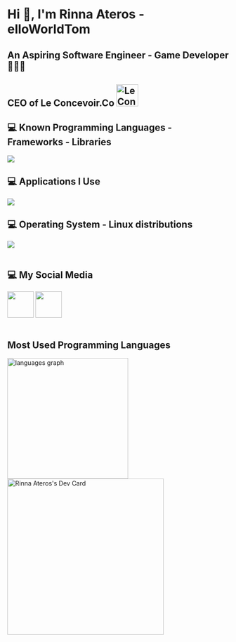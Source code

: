 # Hi 👋, I'm Rinna Ateros - elloWorldTom

## An Aspiring Software Engineer - Game Developer 👨🏻‍💻

## CEO of Le Concevoir.Co <a href="https://github.com/Le-Concevoir-Co"><img src="https://github.com/itzaRinna/itzaRinna/blob/main/LCC.png" alt="Le Concevoir.Co" width="50" height="50"></a>

## 💻 Known Programming Languages - Frameworks - Libraries
<div align="left">
    <a href="https://skillicons.dev">
        <img src="https://skillicons.dev/icons?i=cpp,cs,js,ts,react,vite,next">
    </a>
</div>

## 💻 Applications I Use
<div align="left">
    <a href="https://skillicons.dev">
        <img src="https://skillicons.dev/icons?i=git,github,visualstudio,vscode,rider,pycharm,idea,sublime,arduino,godot">
    </a>
</div>

## 💻 Operating System - Linux distributions
<div align="left">
    <a href="https://skillicons.dev">
        <img src="https://skillicons.dev/icons?i=linux,windows,debian,arch,mint">
    </a>
</div>
<br>

## 💻 My Social Media
<div align="left">
    <a href="https://www.linkedin.com/in/rinna-ateros-197922253"><img width="60px" src="https://cdn.jsdelivr.net/gh/devicons/devicon/icons/linkedin/linkedin-original.svg" /></a>
    <a href="https://www.facebook.com/profile.php?id=61557123393779&mibextid=LQQJ4d"><img width="60px" src="https://cdn.jsdelivr.net/gh/devicons/devicon/icons/facebook/facebook-original.svg" /></a>
</div>
<br>

## Most Used Programming Languages
<div>
    <img src="https://github-readme-stats.vercel.app/api/top-langs?locale=en&hide_title=true&layout=compact&card_width=500&langs_count=18&theme=dracula&hide_border=true&username=itzaRinna&hide=html,css,yacc,scss,makefile,scala,supercollider,cmake,svelte,dockerfile,gml,shell,rust,go,python,less,java,c,csharp" height="275" alt="languages graph"  />
</div>
<a href="https://app.daily.dev/itzarinna"><img src="https://api.daily.dev/devcards/v2/7eA96WxpDT4v8I6qvVFXf.png?r=y93" width="356" alt="Rinna Ateros's Dev Card"/></a>
